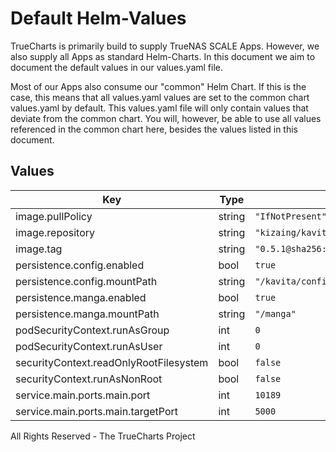# Default Helm-Values

TrueCharts is primarily build to supply TrueNAS SCALE Apps.
However, we also supply all Apps as standard Helm-Charts. In this document we aim to document the default values in our values.yaml file.

Most of our Apps also consume our "common" Helm Chart.
If this is the case, this means that all values.yaml values are set to the common chart values.yaml by default. This values.yaml file will only contain values that deviate from the common chart.
You will, however, be able to use all values referenced in the common chart here, besides the values listed in this document.

## Values

| Key | Type | Default | Description |
|-----|------|---------|-------------|
| image.pullPolicy | string | `"IfNotPresent"` |  |
| image.repository | string | `"kizaing/kavita"` |  |
| image.tag | string | `"0.5.1@sha256:0ff3de9957f837b86f7eadc608498dc8b0c577d1ec522b77f8d5a13a719fc57d"` |  |
| persistence.config.enabled | bool | `true` |  |
| persistence.config.mountPath | string | `"/kavita/config"` |  |
| persistence.manga.enabled | bool | `true` |  |
| persistence.manga.mountPath | string | `"/manga"` |  |
| podSecurityContext.runAsGroup | int | `0` |  |
| podSecurityContext.runAsUser | int | `0` |  |
| securityContext.readOnlyRootFilesystem | bool | `false` |  |
| securityContext.runAsNonRoot | bool | `false` |  |
| service.main.ports.main.port | int | `10189` |  |
| service.main.ports.main.targetPort | int | `5000` |  |

All Rights Reserved - The TrueCharts Project
